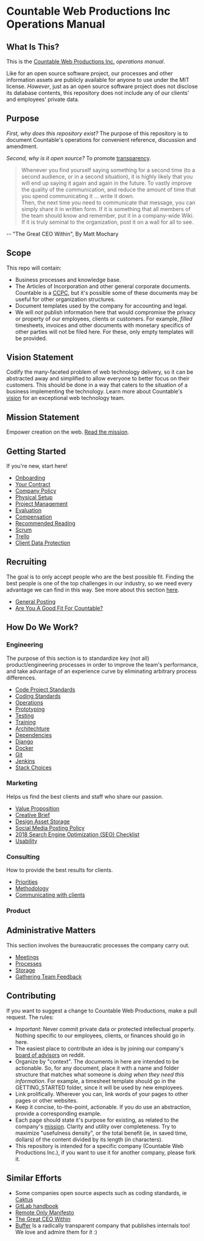 # Countable Web Productions Inc Operations Manual

## What Is This?

This is the [Countable Web Productions Inc.](http://countable.ca) *operations manual*.

Like for an open source software project, our processes and other information assets are publicly available for anyone to use under the MIT license. *However*, just as an open source software project does not disclose its database contents, this repository does not include any of our clients' and employees' private data.

## Purpose

*First, why does this repository exist?* The purpose of this repository is to document Countable's operations for convenient reference, discussion and amendment.

*Second, why is it open source?* To promote [transparency](./TRANSPARENCY.md).

> Whenever you find yourself saying something for a second time (to a second audience, or in a second situation), it is highly likely that you will end up saying it again and again in the future.  To vastly improve the quality of the communication, and reduce the amount of time that you spend communicating it … write it down.  
> Then, the next time you need to communicate that message, you can simply share it in written form.  If it is something that all members of the team should know and remember, put it in a company-wide Wiki.  If it is truly seminal to the organization, post it on a wall for all to see.

-- "The Great CEO Within", By Matt Mochary

## Scope
This repo will contain:
  * Business processes and knowledge base.
  * The Articles of Incorporation and other general corporate documents. Countable is a [CCPC](http://www.cra-arc.gc.ca/E/pub/tp/it458r2/it458r2-e.html), but it's possible some of these documents may be useful for other organization structures.
  * Document templates used by the company for accounting and legal.
  * We will *not* publish information here that would compromise the privacy or property of our employees, clients or customers. For example, _filled_ timesheets, invoices and other documents with monetary specifics of other parties will not be filed here. For these, only empty templates will be provided.

## Vision Statement
Codify the many-faceted problem of web technology delivery, so it can be abstracted away and simplified to allow everyone to better focus on their customers. This should be done in a way that caters to the situation of a business implementing the technology. Learn more about Countable's [vision](./VISION.md) for an exceptional web technology team.

## Mission Statement
Empower creation on the web. [Read the mission](./MISSION.md).

## Getting Started
If you're new, start here!

  * [Onboarding](./peopleops/getting_started/ONBOARDING.md)
  * [Your Contract](./peopleops/getting_started/ASSOCIATE_AGREEMENT.md)
  * [Company Policy](./peopleops/getting_started/COMPANY_POLICY.md)
  * [Physical Setup](./peopleops/getting_started/PHYSICAL_SETUP.md)
  * [Project Management](./peopleops/getting_started/PROJECT_MANAGEMENT.md)
  * [Evaluation](./peopleops/getting_started/EVALUATION.md)
  * [Compensation](./peopleops/getting_started/COMPENSATION.md)
  * [Recommended Reading](./peopleops/getting_started/RECOMMENDED_READING.md)
  * [Scrum](./peopleops/getting_started/SCRUM.md)
  * [Trello](./peopleops/getting_started/TRELLO.md)
  * [Client Data Protection](./peopleops/getting_started/CLIENT_DATA_PROTECTION.md)

## Recruiting
The goal is to only accept people who are the best possible fit. Finding the best people is one of the top challenges in our industry, so we need every advantage we can find in this way. See more about this section [here](./RECRUITING.md).
  * [General Posting](./peopleops/recruiting/README.md)
  * [Are You A Good Fit For Countable?](./peopleops/recruiting/FIT.md)

## How Do We Work?

### Engineering
The purpose of this section is to standardize key (not all) product/engineering processes in order to improve the team's performance, and take advantage of an experience curve by eliminating arbitrary process differences.
  * [Code Project Standards](./product/engineering/CODE_PROJECT_STANDARDS.md)
  * [Coding Standards](./product/engineering/CODING_STANDARDS.md)
  * [Operations](./product/engineering/OPERATIONS.md)
  * [Prototyping](./product/engineering/PROTOTYPING.md)
  * [Testing](./product/engineering/TESTING.md)
  * [Training](./product/engineering/TRAINING.md)
  * [Architechture](./product/engineering/ARCHITECTURE.md)
  * [Dependencies](./product/engineering/DEPENDENCIES.md)
  * [Django](./product/engineering/DJANGO.md)
  * [Docker](./product/engineering/DOCKER.md)
  * [Git](./product/engineering/GIT.md)
  * [Jenkins](./product/engineering/JENKINS.md)
  * [Stack Choices](./product/engineering/STACK_CHOICES.md)
  
### Marketing
Helps us find the best clients and staff who share our passion.
  * [Value Proposition](./marketing/VALUE_PROP.md)
  * [Creative Brief](./marketing/CREATIVE_BRIEF.md)
  * [Design Asset Storage](./marketing/NON_CODE_ASSETS.md)
  * [Social Media Posting Policy](./marketing/SOCIAL_MEDIA.md)
  * [2018 Search Engine Optimization (SEO) Checklist](./marketing/2018_SEO_CHECKLIST.md)
  * [Usability](./marketing/USABILITY.md)
  
### Consulting
How to provide the best results for clients.
  * [Priorities](./admin/consulting/PRIORITIES.md)
  * [Methodology](./admin/consulting/METHODOLOGY.md)
  * [Communicating with clients](./admin/consulting/COMMUNICATING_WITH_CLIENTS.md)
    
### Product

## Administrative Matters
This section involves the bureaucratic processes the company carry out.
  * [Meetings](./admin/MEETINGS.md)    
  * [Processes](./admin/PROCESSES.md)
  * [Storage](./admin/STORAGE.md)
  * [Gathering Team Feedback](./admin/TEAM_FEEDBACK_PROCESS.md)

## Contributing
If you want to suggest a change to Countable Web Productions, make a pull request. The rules:
   * *Important*: Never commit private data or protected intellectual property. Nothing specific to our employees, clients, or finances should go in here.
   * The easiest place to contribute an idea is by joining our company's [board of advisors](https://www.reddit.com/r/countableweb) on reddit.
   * Organize by "context". The documents in here are intended to be actionable. So, for any document, place it with a name and folder structure that matches what someone is *doing when they need this information*. For example, a timesheet template should go in the GETTING_STARTED folder, since it will be used by new employees.
   * Link prolifically. Wherever you can, link words of your pages to other pages or other websites.
   * Keep it concise, to-the-point, actionable. If you do use an abstraction, provide a corresponding example.
   * Each page should state it's purpose for existing, as related to the company's [mission](./MISSION.md). Clarity and utility over completeness. Try to maximize "usefulness density", or the total benefit (ie, in saved time, dollars) of the content divided by its length (in characters).
   * This repository is intended for a specific company (Countable Web Productions Inc.), if you want to use it for another company, please fork it.

## Similar Efforts

  * Some companies open source aspects such as coding standards, ie [Caktus](https://github.com/caktus/developer-documentation)
  * [GitLab handbook](https://about.gitlab.com/handbook/)
  * [Remote Only Manifesto](https://www.remoteonly.org/)
  * [The Great CEO Within](https://docs.google.com/document/d/1ZJZbv4J6FZ8Dnb0JuMhJxTnwl-dwqx5xl0s65DE3wO8/preview#)
  * [Buffer](https://open.buffer.com/) Is a radically transparent company that publishes internals too! We love and admire them for it :)
